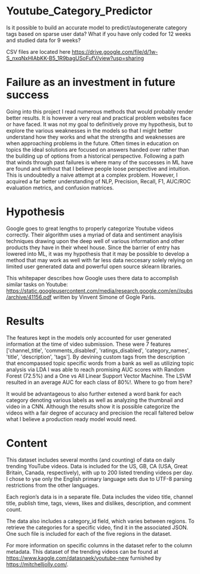# Youtube_Category_Predictor
Is it possible to build an accurate model to predict/autogenerate category tags based on sparse user data? What if you have only coded for 12 weeks and studied data for 9 weeks?

CSV files are located here https://drive.google.com/file/d/1w-S_nxqNxHIAbKK-B5_1R9bagUSoFufV/view?usp=sharing

# Failure as an investment in future success

Going into this project I read numerous methods that would probably render better results. It is however a very real and practical problem websites face or have faced. It was not my goal to definitively prove my hypothesis, but to explore the various weaknesses in the models so that I might better understand how they works and what the strengths and weaknesses are when approaching problems in the future. Often times in education on topics the ideal solutions are focused on answers handed over rather than the building up of options from a historical perspective. Following a path that winds through past failures is where many of the successes in ML have are found and without that I believe people loose perspective and intuition. This is undoubtedly a naive attempt at a complex problem. However, I acquired a far better understanding of NLP, Precision, Recall, F1, AUC/ROC evaluation metrics, and confusion matrices.

# Hypothesis

Google goes to great lengths to properly categorize Youtube videos correctly. Their algorithm uses a myriad of data and sentiment anaylisis techniques drawing upon the deep well of various information and other products they have in their wheel house. Since the barrier of entry has lowered into ML, it was my hypothesis that it may be possible to develop a method that may work as well with far less data neccesary solely relying on limited user generated data and powerful open source sklearn libraries.

This whitepaper describes how Google uses there data to accomplish similar tasks on Youtube: https://static.googleusercontent.com/media/research.google.com/en//pubs/archive/41156.pdf written by Vinvent Simone of Gogle Paris.

# Results

The features kept in the models only accounted for user generated information at the time of video submission. These were 7 features ['channel_title', 'comments_disabled', 'ratings_disabled', 'category_names', 'title', 'description', 'tags']. By devining custom tags from the description that encompassed topic specific words from a bank as well as utilizing topic analysis via LDA I was able to reach promising AUC scores with Random Forest (72.5%) and a One vs All Linear Support Vector Machine. The LSVM resulted in an average AUC for each class of 80%!.
Where to go from here?

It would be advantageous to also further extened a word bank for each category denoting various labels as well as analyzing the thumbnail and video in a CNN. Although the results show it is possible categorize the videos with a fair degree of accuracy and precision the recall faltered below what I believe a production ready model would need.

# Content

This dataset includes several months (and counting) of data on daily trending YouTube videos. Data is included for the US, GB, CA (USA, Great Britain, Canada, respectively), with up to 200 listed trending videos per day. I chose to yse only the English primary language sets due to UTF-8 parsing restrictions from the other languages.

Each region’s data is in a separate file. Data includes the video title, channel title, publish time, tags, views, likes and dislikes, description, and comment count.

The data also includes a category_id field, which varies between regions. To retrieve the categories for a specific video, find it in the associated JSON. One such file is included for each of the five regions in the dataset.

For more information on specific columns in the dataset refer to the column metadata. This dataset of the trending videos can be found at https://www.kaggle.com/datasnaek/youtube-new furnished by https://mitchelljolly.com/.
